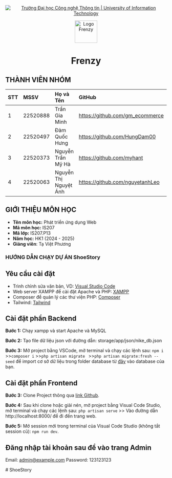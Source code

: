 <p align="center">
  <a href="https://www.uit.edu.vn/" title="Trường Đại học Công nghệ Thông tin" style="border: none;">
    <img src="https://i.imgur.com/WmMnSRt.png" alt="Trường Đại học Công nghệ Thông tin | University of Information Technology">
  </a>
</p>
<p align="center">
  <a href="http://maichedaimat.id.vn/wp-content/uploads/2024/06/logo.png" title="Frenzy" style="border: none;">
    <img src="http://maichedaimat.id.vn/wp-content/uploads/2024/06/logo.png" alt="Logo Frenzy" width="70" height="70">
  </a>
</p>

<h1 align="center"><b>Frenzy</b></h1>

 ## THÀNH VIÊN NHÓM
| STT | MSSV     | Họ và Tên             | GitHub                                   | Email                  |
| :-- | :------- | :-------------------- | :--------------------------------------- | :--------------------- |
| 1   | 22520888 | Trần Gia Minh         | https://github.com/gm_ecommerce          | 22520888@gm.uit.edu.vn |
| 2   | 22520497 | Đàm Quốc Hưng         | https://github.com/HungDam00             | 22520497@gm.uit.edu.vn |
| 3   | 22520373 | Nguyễn Trần Mỹ Hà     | https://github.com/myhant                | 22520373@gm.uit.edu.vn |
| 4   | 22520063 | Nguyễn Thị Nguyệt Ánh | https://github.com/nguyetanhLeo          | 22520063@gm.uit.edu.vn |

## GIỚI THIỆU MÔN HỌC
* **Tên môn học:** Phát triển ứng dụng Web
* **Mã môn học:** IS207
* **Mã lớp:** IS207.P13
* **Năm học:** HK1 (2024 - 2025)
* **Giảng viên**: Tạ Việt Phương

 
### HƯỚNG DẪN CHẠY DỰ ÁN ShoeStory

## Yêu cầu cài đặt

- Trình chỉnh sửa văn bản, VD: [Visual Studio Code](https://code.visualstudio.com/download)
- Web server XAMPP để cài đặt Apache và PHP: [XAMPP](https://www.apachefriends.org/download.html)
- Composer để quản lý các thư viện PHP: [Composer](https://getcomposer.org/download/)
- Tailwind: [Tailwind](https://tailwindcss.com/docs/installation)

## Cài đặt phần Backend

**Bước 1:** Chạy xampp và start Apache và MySQL

**Bước 2:** Tạo file dữ liệu json với đường dẫn: storage/app/json/nike_db.json

**Bước 3:** Mở project bằng VSCode, mở terminal và chạy các lệnh sau: `npm i` >>`composer i` >>`php artisan migrate ` >>`php artisan migrate:fresh --seed`  để import cơ sở dữ liệu trong folder database từ [đây](https://github.com/iTeddy1/Frenzy-real/blob/main/database/data/nike_db.json) vào database của bạn.

## Cài đặt phần Frontend

**Bước 3:** Clone Project thông qua [link Github](https://github.com/iTeddy1/Frenzy-real).

**Bước 4:** Sau khi clone hoặc giải nén, mở project bằng Visual Code Studio, mở terminal và chạy các lệnh sau: `php artisan serve` >> Vào đường dẫn http://localhost:8000/ để đi đến trang web.

**Bước 5:** Mở session mới trong terminal của Visual Code Studio (không tắt session cũ): `npm run dev`.
## Đăng nhập tài khoản sau để vào trang Admin
Email: admin@example.com
Password: 123123123


#   S h o e S t o r y  
 